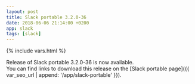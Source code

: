 ```yaml
---
layout: post
title: Slack portable 3.2.0-36
date: 2018-06-06 21:14:00 +0200
app: slack
tags: [slack]
---
```

{% include vars.html %}

Release of Slack portable 3.2.0-36 is now available.<br />
You can find links to download this release on the [Slack portable page]({{ var_seo_url | append: '/app/slack-portable' }}).